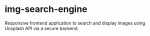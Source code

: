 # img-search-engine
Responsive frontend application to search and display images using Unsplash API via a secure backend.
